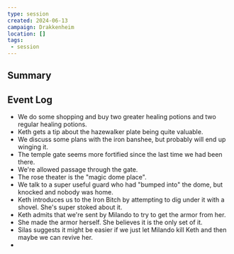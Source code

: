 ```yaml
---
type: session
created: 2024-06-13
campaign: Drakkenheim
location: []
tags:
 - session
---
```



## Summary

## Event Log

- We do some shopping and buy two greater healing potions and two regular healing potions.
- Keth gets a tip about the hazewalker plate being quite valuable.
- We discuss some plans with the iron banshee, but probably will end up winging it.
- The temple gate seems more fortified since the last time we had been there.
- We're allowed passage through the gate.
- The rose theater is the "magic dome place". 
- We talk to a super useful guard who had "bumped into" the dome, but knocked and nobody was home.
- Keth introduces us to the Iron Bitch by attempting to dig under it with a shovel. She's super stoked about it.
- Keth admits that we're sent by Milando to try to get the armor from her.
- She made the armor herself. She believes it is the only set of it.
- Silas suggests it might be easier if we just let Milando kill Keth and then maybe we can revive her.
- 